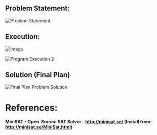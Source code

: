 ## Problem Statement:

![Problem Statement](https://user-images.githubusercontent.com/63910248/168810311-6e9fa54a-b473-434e-9793-3a6412cc396d.PNG)

## Execution:

![image](https://user-images.githubusercontent.com/63910248/168810808-bc0febc6-c847-4239-8f09-2e75fb7d8a91.png)


![Program Execution 2](https://user-images.githubusercontent.com/63910248/168810382-ddb98a17-e77e-44e6-b214-94a0edcedfdc.PNG)

## Solution (Final Plan)

![Final Plan Problem Solution](https://user-images.githubusercontent.com/63910248/168810429-fe5c5143-31fc-4171-831d-814039d97793.PNG)

# References:

**MiniSAT - Open-Source SAT Solver - http://minisat.se/ (Install from: http://minisat.se/MiniSat.html)**

